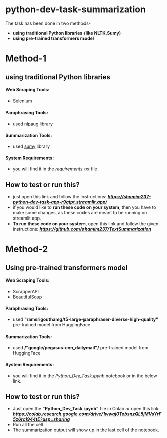 # python-dev-task-summarization

The task has been done in two methods-
- **using traditional Python libraries (like NLTK,Sumy)**
- **using pre-trained transformers model**

# Method-1
## using traditional Python libraries
#### Web Scraping Tools:
- Selenium
#### Paraphrasing Tools:
- used [nlpaug](https://github.com/makcedward/nlpaug) library
#### Summarization Tools:
- used [sumy](https://miso-belica.github.io/sumy/) library
#### System Requirements:
- you will find it in the _requirements.txt_ file

## How to test or run this?
- just open this link and follow the instructions: _**https://shamim237-python-dev-task-app-r9qtpt.streamlit.app/**_
- if you would like to **run these code on your system**, then you have to make some changes, as these codes are meant to be running on streamlit app.
- **To run these code on your system**, open this link and follow the given instructions: _**https://github.com/shamim237/TextSummarization**_

# Method-2
## Using pre-trained transformers model
#### Web Scraping Tools: 
- ScrapperAPI
- BeautifulSoup
#### Paraphrasing Tools:
- used **"ramsrigouthamg/t5-large-paraphraser-diverse-high-quality"** pre-trained model from HuggingFace
#### Summarization Tools:
- used **/"google/pegasus-cnn_dailymail"/** pre-trained model from HuggingFace
#### System Requirements:
- you will find it in the _Python_Dev_Task.ipynb_ notebook or in the below link.

## How to test or run this?
- Just open the **"Python_Dev_Task.ipynb"** file in Colab _or_ open this link: **_https://colab.research.google.com/drive/1wwaj0TobsnzQL5jMVsYrF5z6rc1944tE?usp=sharing_**
- Run all the cell 
- The summarization output will show up in the last cell of the notebook.
